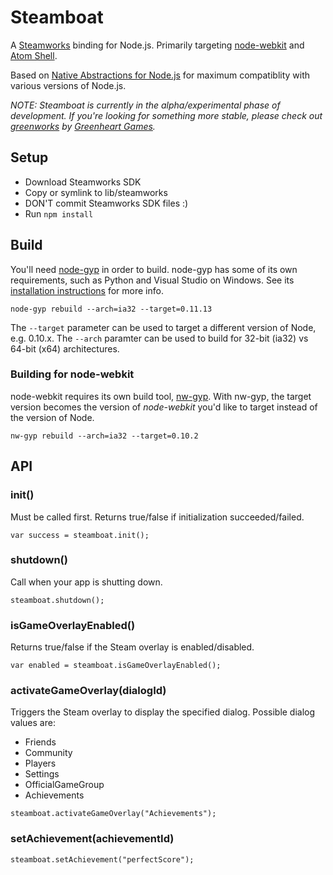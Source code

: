 # Steamboat

A [Steamworks][0] binding for Node.js. Primarily targeting [node-webkit][1] and [Atom Shell][2].

Based on [Native Abstractions for Node.js][3] for maximum compatiblity with various versions of Node.js.

*NOTE: Steamboat is currently in the alpha/experimental phase of development. If you're looking for something more stable, please check out [greenworks][4] by [Greenheart Games][5].*

## Setup

* Download Steamworks SDK
* Copy or symlink to lib/steamworks
* DON'T commit Steamworks SDK files :)
* Run `npm install`

## Build

You'll need [node-gyp][6] in order to build. node-gyp has some of its own requirements, such as Python and Visual Studio on Windows. See its [installation instructions][8] for more info.

```
node-gyp rebuild --arch=ia32 --target=0.11.13
```

The `--target` parameter can be used to target a different version of Node, e.g. 0.10.x. The `--arch` paramter can be used to build for 32-bit (ia32) vs 64-bit (x64) architectures.

### Building for node-webkit

node-webkit requires its own build tool, [nw-gyp][7]. With nw-gyp, the target version becomes the version of *node-webkit* you'd like to target instead of the version of Node.

```
nw-gyp rebuild --arch=ia32 --target=0.10.2
```

## API

### init()

Must be called first. Returns true/false if initialization succeeded/failed.

```
var success = steamboat.init();
```

### shutdown()

Call when your app is shutting down.

```
steamboat.shutdown();
```

### isGameOverlayEnabled()

Returns true/false if the Steam overlay is enabled/disabled.

```
var enabled = steamboat.isGameOverlayEnabled();
```

### activateGameOverlay(dialogId)

Triggers the Steam overlay to display the specified dialog. Possible dialog values are:

* Friends
* Community
* Players
* Settings
* OfficialGameGroup
* Achievements

```
steamboat.activateGameOverlay("Achievements");
```

### setAchievement(achievementId)

```
steamboat.setAchievement("perfectScore");
```

[0]: http://www.steampowered.com/steamworks/
[1]: https://github.com/rogerwang/node-webkit
[2]: https://github.com/atom/atom-shell
[3]: https://github.com/rvagg/nan
[4]: https://github.com/greenheartgames/greenworks
[5]: http://www.greenheartgames.com
[6]: https://github.com/TooTallNate/node-gyp
[7]: https://github.com/rogerwang/nw-gyp
[8]: https://github.com/TooTallNate/node-gyp#installation
